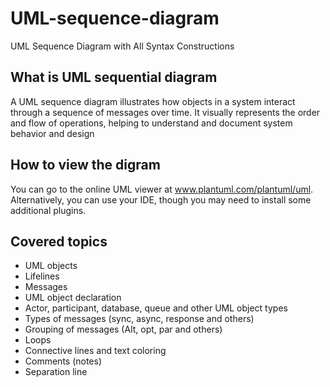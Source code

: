 # UML-sequence-diagram
UML Sequence Diagram with All Syntax Constructions 

## What is UML sequential diagram
A UML sequence diagram illustrates how objects in a system interact through a sequence of messages over time. It visually represents the order and flow of operations, helping to understand and document system behavior and design

## How to view the digram
You can go to the online UML viewer at www.plantuml.com/plantuml/uml. Alternatively, you can use your IDE, though you may need to install some additional plugins.

## Covered topics
  - UML objects
  - Lifelines
  - Messages
  - UML object declaration
  - Actor, participant, database, queue and other UML object types
  - Types of messages (sync, async, response and others)
  - Grouping of messages (Alt, opt, par and others)
  - Loops
  - Connective lines and text coloring
  - Comments (notes)
  - Separation line
